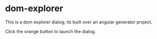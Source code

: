 # dom-explorer

This is a dom explorer dialog; its built over an angular generator project. 

Click the orange button to launch the dialog. 

